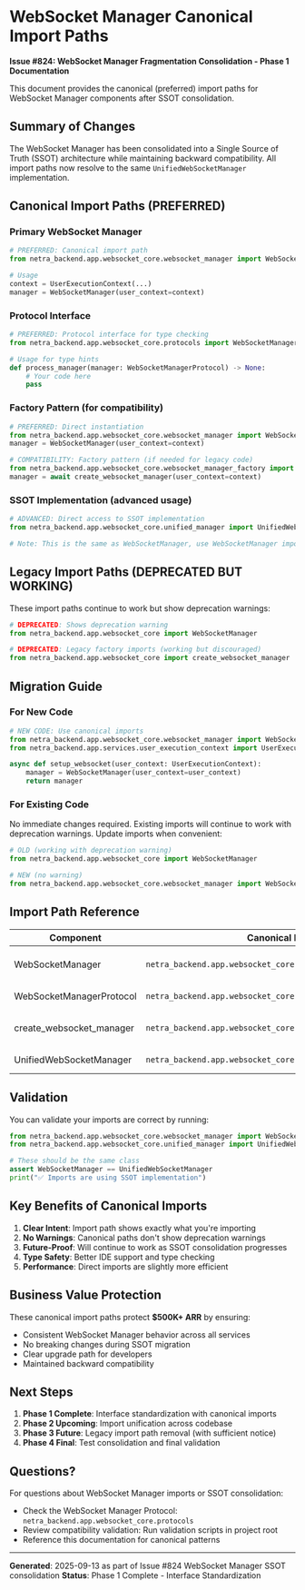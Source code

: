 # WebSocket Manager Canonical Import Paths

**Issue #824: WebSocket Manager Fragmentation Consolidation - Phase 1 Documentation**

This document provides the canonical (preferred) import paths for WebSocket Manager components after SSOT consolidation.

## Summary of Changes

The WebSocket Manager has been consolidated into a Single Source of Truth (SSOT) architecture while maintaining backward compatibility. All import paths now resolve to the same `UnifiedWebSocketManager` implementation.

## Canonical Import Paths (PREFERRED)

### Primary WebSocket Manager

```python
# PREFERRED: Canonical import path
from netra_backend.app.websocket_core.websocket_manager import WebSocketManager

# Usage
context = UserExecutionContext(...)
manager = WebSocketManager(user_context=context)
```

### Protocol Interface

```python
# PREFERRED: Protocol interface for type checking
from netra_backend.app.websocket_core.protocols import WebSocketManagerProtocol

# Usage for type hints
def process_manager(manager: WebSocketManagerProtocol) -> None:
    # Your code here
    pass
```

### Factory Pattern (for compatibility)

```python
# PREFERRED: Direct instantiation
from netra_backend.app.websocket_core.websocket_manager import WebSocketManager
manager = WebSocketManager(user_context=context)

# COMPATIBILITY: Factory pattern (if needed for legacy code)
from netra_backend.app.websocket_core.websocket_manager_factory import create_websocket_manager
manager = await create_websocket_manager(user_context=context)
```

### SSOT Implementation (advanced usage)

```python
# ADVANCED: Direct access to SSOT implementation
from netra_backend.app.websocket_core.unified_manager import UnifiedWebSocketManager

# Note: This is the same as WebSocketManager, use WebSocketManager import instead
```

## Legacy Import Paths (DEPRECATED BUT WORKING)

These import paths continue to work but show deprecation warnings:

```python
# DEPRECATED: Shows deprecation warning
from netra_backend.app.websocket_core import WebSocketManager

# DEPRECATED: Legacy factory imports (working but discouraged)
from netra_backend.app.websocket_core import create_websocket_manager
```

## Migration Guide

### For New Code

```python
# NEW CODE: Use canonical imports
from netra_backend.app.websocket_core.websocket_manager import WebSocketManager
from netra_backend.app.services.user_execution_context import UserExecutionContext

async def setup_websocket(user_context: UserExecutionContext):
    manager = WebSocketManager(user_context=user_context)
    return manager
```

### For Existing Code

No immediate changes required. Existing imports will continue to work with deprecation warnings. Update imports when convenient:

```python
# OLD (working with deprecation warning)
from netra_backend.app.websocket_core import WebSocketManager

# NEW (no warning)
from netra_backend.app.websocket_core.websocket_manager import WebSocketManager
```

## Import Path Reference

| Component | Canonical Path | Legacy Path | Status |
|-----------|---------------|-------------|---------|
| WebSocketManager | `netra_backend.app.websocket_core.websocket_manager` | `netra_backend.app.websocket_core` | ✅ Both work |
| WebSocketManagerProtocol | `netra_backend.app.websocket_core.protocols` | N/A | ✅ New |
| create_websocket_manager | `netra_backend.app.websocket_core.websocket_manager_factory` | `netra_backend.app.websocket_core` | ✅ Both work |
| UnifiedWebSocketManager | `netra_backend.app.websocket_core.unified_manager` | N/A | ✅ SSOT |

## Validation

You can validate your imports are correct by running:

```python
from netra_backend.app.websocket_core.websocket_manager import WebSocketManager
from netra_backend.app.websocket_core.unified_manager import UnifiedWebSocketManager

# These should be the same class
assert WebSocketManager == UnifiedWebSocketManager
print("✅ Imports are using SSOT implementation")
```

## Key Benefits of Canonical Imports

1. **Clear Intent**: Import path shows exactly what you're importing
2. **No Warnings**: Canonical paths don't show deprecation warnings
3. **Future-Proof**: Will continue to work as SSOT consolidation progresses
4. **Type Safety**: Better IDE support and type checking
5. **Performance**: Direct imports are slightly more efficient

## Business Value Protection

These canonical import paths protect **$500K+ ARR** by ensuring:
- Consistent WebSocket Manager behavior across all services
- No breaking changes during SSOT migration
- Clear upgrade path for developers
- Maintained backward compatibility

## Next Steps

1. **Phase 1 Complete**: Interface standardization with canonical imports
2. **Phase 2 Upcoming**: Import unification across codebase
3. **Phase 3 Future**: Legacy import path removal (with sufficient notice)
4. **Phase 4 Final**: Test consolidation and final validation

## Questions?

For questions about WebSocket Manager imports or SSOT consolidation:
- Check the WebSocket Manager Protocol: `netra_backend.app.websocket_core.protocols`
- Review compatibility validation: Run validation scripts in project root
- Reference this documentation for canonical patterns

---

**Generated**: 2025-09-13 as part of Issue #824 WebSocket Manager SSOT consolidation
**Status**: Phase 1 Complete - Interface Standardization